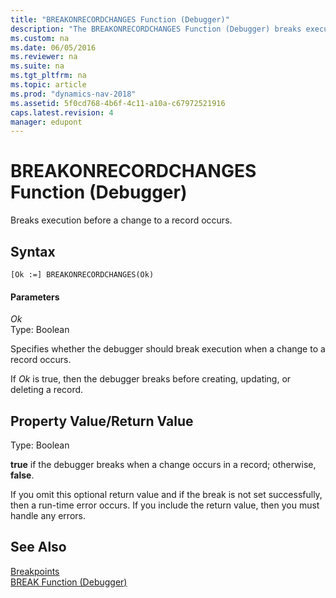 ```yaml
---
title: "BREAKONRECORDCHANGES Function (Debugger)"
description: "The BREAKONRECORDCHANGES Function (Debugger) breaks execution before a change to a record occurs."
ms.custom: na
ms.date: 06/05/2016
ms.reviewer: na
ms.suite: na
ms.tgt_pltfrm: na
ms.topic: article
ms.prod: "dynamics-nav-2018"
ms.assetid: 5f0cd768-4b6f-4c11-a10a-c67972521916
caps.latest.revision: 4
manager: edupont
---
```

# BREAKONRECORDCHANGES Function (Debugger)
Breaks execution before a change to a record occurs.  
  
## Syntax  
  
```  
[Ok :=] BREAKONRECORDCHANGES(Ok)   
```  
  
#### Parameters  
 *Ok*  
 Type: Boolean  
  
 Specifies whether the debugger should break execution when a change to a record occurs.  
  
 If *Ok* is true, then the debugger breaks before creating, updating, or deleting a record.  
  
## Property Value/Return Value  
 Type: Boolean  
  
 **true** if the debugger breaks when a change occurs in a record; otherwise, **false**.  
  
 If you omit this optional return value and if the break is not set successfully, then a run-time error occurs. If you include the return value, then you must handle any errors.  
  
## See Also  
 [Breakpoints](Breakpoints.md)   
 [BREAK Function \(Debugger\)](BREAK-Function--Debugger-.md)